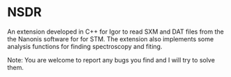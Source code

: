 # NSDR
An extension developed in C++ for Igor to read SXM and DAT files from the the Nanonis software for for STM. The extension also implements some analysis functions for finding spectroscopy and fiting. 

Note: You are welcome to report any bugs you find and I will try to solve them. 
